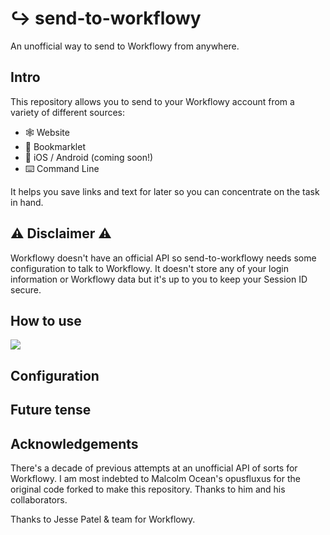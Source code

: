 # ↪ send-to-workflowy

An unofficial way to send to Workflowy from anywhere.

## Intro

This repository allows you to send to your Workflowy account from a variety of different sources:

- 🕸 Website
- 🔖 Bookmarklet
- 📱 iOS / Android (coming soon!)
- ⌨️ Command Line

It helps you save links and text for later so you can concentrate on the task in hand.

## ⚠️ Disclaimer ⚠️

Workflowy doesn't have an official API so send-to-workflowy needs some configuration to talk to Workflowy. It doesn't store any of your login information or Workflowy data but it's up to you to keep your Session ID secure. 

## How to use

[![](https://www.netlify.com/img/deploy/button.svg)](https://app.netlify.com/start/deploy?repository=https://github.com/cjlm/send-to-workflowy)

## Configuration

## Future tense

## Acknowledgements

There's a decade of previous attempts at an unofficial API of sorts for Workflowy. I am most indebted to Malcolm Ocean's opusfluxus for the original code forked to make this repository. Thanks to him and his collaborators.

Thanks to Jesse Patel & team for Workflowy.